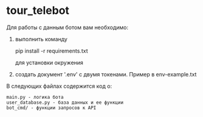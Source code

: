 # tour_telebot
Для работы с данным ботом вам необходимо:
1) выполнить команду

   pip install -r requirements.txt

    для установки окружения
2) создать документ '.env' с двумя токенами. Пример в env-example.txt 

В следующих файлах содержится код о:

    main.py - логика бота
    user_database.py - база данных и ее функции
    bot_cmd/ - функции запросов к API
    

